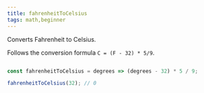 ```yaml
---
title: fahrenheitToCelsius
tags: math,beginner
---
```


Converts Fahrenheit to Celsius.

Follows the conversion formula `C = (F - 32) * 5/9`.

```js

const fahrenheitToCelsius = degrees => (degrees - 32) * 5 / 9;
```

```js
fahrenheitToCelsius(32); // 0
```
